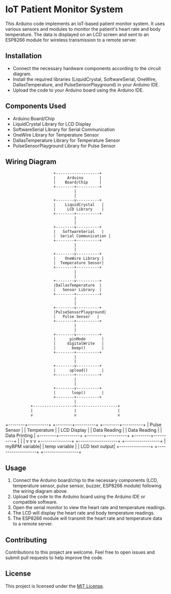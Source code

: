 # IoT Patient Monitor System

This Arduino code implements an IoT-based patient monitor system. It uses various sensors and modules to monitor the patient's heart rate and body temperature. The data is displayed on an LCD screen and sent to an ESP8266 module for wireless transmission to a remote server.

## Installation

- Connect the necessary hardware components according to the circuit diagram.
- Install the required libraries (LiquidCrystal, SoftwareSerial, OneWire, DallasTemperature, and PulseSensorPlayground) in your Arduino IDE.
- Upload the code to your Arduino board using the Arduino IDE.

## Components Used

- Arduino Board/Chip
- LiquidCrystal Library for LCD Display
- SoftwareSerial Library for Serial Communication
- OneWire Library for Temperature Sensor
- DallasTemperature Library for Temperature Sensor
- PulseSensorPlayground Library for Pulse Sensor

## Wiring Diagram


                         +-------------------+
                         |     Arduino       |
                         |    Board/Chip     |
                         +--------+----------+
                                  |
                                  |
                         +--------v----------+
                         |    LiquidCrystal   |
                         |     LCD Library    |
                         +--------+----------+
                                  |
                                  |
                         +--------v----------+
                         |   SoftwareSerial   |
                         |  Serial Communication |
                         +--------+----------+
                                  |
                                  |
                         +--------v----------+
                         |    OneWire Library |
                         |  Temperature Sensor|
                         +--------+----------+
                                  |
                                  |
                         +--------v----------+
                         |DallasTemperature  |
                         |   Sensor Library  |
                         +--------+----------+
                                  |
                                  |
                         +--------v----------+
                         |PulseSensorPlayground|
                         |   Pulse Sensor   |
                         +--------+----------+
                                  |
                                  |
                         +--------v----------+
                         |      pinMode       |
                         |     digitalWrite   |
                         |       beep()       |
                         +--------+----------+
                                  |
                                  |
                         +--------v----------+
                         |      upload()      |
                         +--------+----------+
                                  |
                                  |
                         +--------v----------+
                         |       loop()       |
                         +--------+----------+
                                  |
               +------------------+------------------+
               |                  |                  |
               v                  v                  v
 +--------+----------+    +--------+----------+    +--------+----------+
 |   Pulse Sensor    |    |    Temperature     |    |    LCD Display    |
 |   Data Reading    |    |   Data Reading     |    |    Data Printing   |
 +--------+----------+    +--------+----------+    +--------+----------+
            |                          |                          |
            v                          v                          v
    +---------------+        +-------------------+        +-----------------+
    | myBPM variable|        |   temp variable   |        |   LCD text output|
    +---------------+        +-------------------+        +-----------------+


## Usage

1. Connect the Arduino board/chip to the necessary components (LCD, temperature sensor, pulse sensor, buzzer, ESP8266 module) following the wiring diagram above.
2. Upload the code to the Arduino board using the Arduino IDE or compatible software.
3. Open the serial monitor to view the heart rate and temperature readings.
4. The LCD will display the heart rate and body temperature readings.
5. The ESP8266 module will transmit the heart rate and temperature data to a remote server.

## Contributing

Contributions to this project are welcome. Feel free to open issues and submit pull requests to help improve the code.

## License

This project is licensed under the [MIT License](LICENSE).